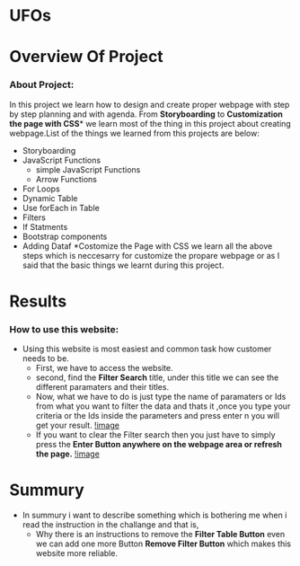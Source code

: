 # UFOs
# Overview Of Project
  ### About Project:
  In this project we learn how to design and create proper webpage with step by step planning and with agenda. From **Storyboarding** to **Customization the page with CSS*** we learn most of the thing in this project about creating webpage.List of the things we learned from this projects are below:
  
  * Storyboarding
  * JavaScript Functions
     * simple JavaScript Functions
     * Arrow Functions
  * For Loops
  * Dynamic Table
  * Use forEach in Table
  * Filters
  * If Statments
  * Bootstrap components
  * Adding Dataf
  *Costomize the Page with CSS
 we learn all the above steps which is neccesarry for customize the propare webpage or as I said that the basic things we learnt during this project.
# Results
  ### How to use this website:
  * Using this website is most easiest and common task how customer needs to be.
    * First, we have to access the website.
    * second, find the **Filter Search** title, under this title we can see the different paramaters and their titles.
    * Now, what we have to do is just type the name of paramaters or Ids from what you want to filter the data and thats it ,once you type your criteria or the Ids             inside the parameters and press enter n you will get your result.
    [!image](link)
    * If you want to clear the Filter search then you just have to simply press the **Enter Button anywhere on the webpage area or refresh the page.**
    [!image](link)
# Summury
  * In summury i want to describe something which is bothering me when i read the instruction in the challange and that is,
      * Why there is an instructions to remove the **Filter Table Button** even we can add one more Button **Remove Filter Button** which makes this website more                  reliable.
 
